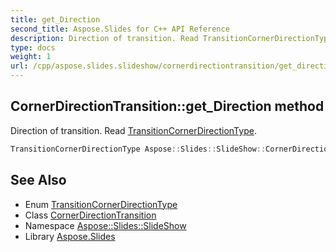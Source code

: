 ```yaml
---
title: get_Direction
second_title: Aspose.Slides for C++ API Reference
description: Direction of transition. Read TransitionCornerDirectionType.
type: docs
weight: 1
url: /cpp/aspose.slides.slideshow/cornerdirectiontransition/get_direction/
---
```

## CornerDirectionTransition::get_Direction method


Direction of transition. Read [TransitionCornerDirectionType](../../transitioncornerdirectiontype/).

```cpp
TransitionCornerDirectionType Aspose::Slides::SlideShow::CornerDirectionTransition::get_Direction() override
```

## See Also

* Enum [TransitionCornerDirectionType](../../transitioncornerdirectiontype/)
* Class [CornerDirectionTransition](../)
* Namespace [Aspose::Slides::SlideShow](../../)
* Library [Aspose.Slides](../../../)
